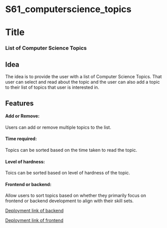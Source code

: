 ﻿# S61_computerscience_topics

# Title

### List of Computer Science Topics

## Idea
The idea is to provide the user with a list of Computer Science Topics. That user can select and read about the topic and the user can also add a topic to their list of topics that user is interested in.

## Features 

#### Add or Remove:
Users can add or remove multiple topics to the list.

#### Time required:
Topics can be sorted based on the time taken to read the topic.

#### Level of hardness:
Toics can be sorted based on level of hardness of the topic.

#### Frontend or backend: 
Allow users to sort topics based on whether they primarily focus on frontend or        backend development to align with their skill sets.

[Deployment link of backend](https://s61-computerscience-topics.onrender.com/)

[Deployment link of frontend](https://frontend-g9rvux04h-sk-habeeb-ur-rehmans-projects.vercel.app/)
